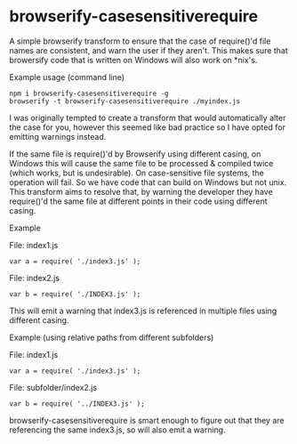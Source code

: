 # browserify-casesensitiverequire
A simple browserify transform to ensure that the case of require()'d file names are consistent, and warn the user if they aren't. This makes sure that browersify code that is written on Windows will also work on *nix's.

Example usage (command line)
```
npm i browserify-casesensitiverequire -g
browserify -t browserify-casesensitiverequire ./myindex.js
```

I was originally tempted to create a transform that would automatically alter the case for you, however this seemed like bad practice so I have opted for emitting warnings instead.

If the same file is require()'d by Browserify using different casing, on Windows this will cause the same file to be processed & compiled twice (which works, but is undesirable). On case-sensitive file systems, the operation will fail. So we have code that can build on Windows but not unix. This transform aims to resolve that, by warning the developer they have require()'d the same file at different points in their code using different casing.

Example

File: index1.js
```
var a = require( './index3.js' );
```

File: index2.js
```
var b = require( './INDEX3.js' );
```

This will emit a warning that index3.js is referenced in multiple files using different casing.


Example (using relative paths from different subfolders)

File: index1.js
```
var a = require( './index3.js' );
```

File: subfolder/index2.js
```
var b = require( '../INDEX3.js' );
```

browserify-casesensitiverequire is smart enough to figure out that they are referencing the same index3.js, so will also emit a warning.


